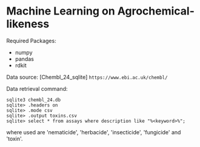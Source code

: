 # Machine Learning on Agrochemical-likeness

Required Packages:
- numpy
- pandas
- rdkit

Data source:
[Chembl_24_sqlite] `https://www.ebi.ac.uk/chembl/`

Data retrieval command: 
```
sqlite3 chembl_24.db
sqlite> .headers on
sqlite> .mode csv
sqlite> .output toxins.csv
sqlite> select * from assays where description like "%<keyword>%";
```
where <keyword> used are 'nematicide', 'herbacide', 'insecticide', 'fungicide' and 'toxin'.

